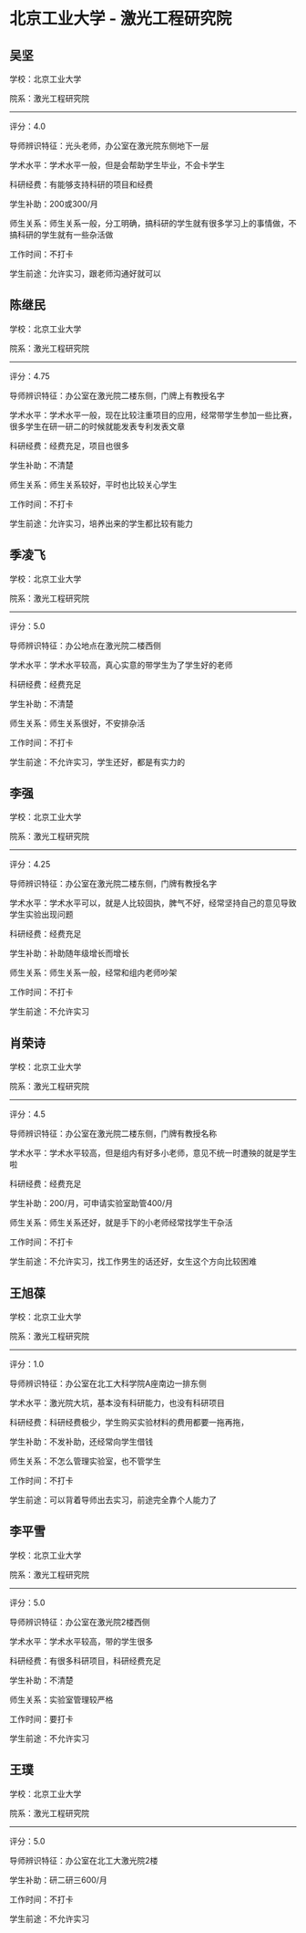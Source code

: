 # 北京工业大学 - 激光工程研究院

## 吴坚

学校：北京工业大学

院系：激光工程研究院

* * *

评分：4.0

导师辨识特征：光头老师，办公室在激光院东侧地下一层

学术水平：学术水平一般，但是会帮助学生毕业，不会卡学生

科研经费：有能够支持科研的项目和经费

学生补助：200或300/月

师生关系：师生关系一般，分工明确，搞科研的学生就有很多学习上的事情做，不搞科研的学生就有一些杂活做

工作时间：不打卡

学生前途：允许实习，跟老师沟通好就可以

## 陈继民

学校：北京工业大学

院系：激光工程研究院

* * *

评分：4.75

导师辨识特征：办公室在激光院二楼东侧，门牌上有教授名字

学术水平：学术水平一般，现在比较注重项目的应用，经常带学生参加一些比赛，很多学生在研一研二的时候就能发表专利发表文章

科研经费：经费充足，项目也很多

学生补助：不清楚

师生关系：师生关系较好，平时也比较关心学生

工作时间：不打卡

学生前途：允许实习，培养出来的学生都比较有能力

## 季凌飞

学校：北京工业大学

院系：激光工程研究院

* * *

评分：5.0

导师辨识特征：办公地点在激光院二楼西侧

学术水平：学术水平较高，真心实意的带学生为了学生好的老师

科研经费：经费充足

学生补助：不清楚

师生关系：师生关系很好，不安排杂活

工作时间：不打卡

学生前途：不允许实习，学生还好，都是有实力的

## 李强

学校：北京工业大学

院系：激光工程研究院

* * *

评分：4.25

导师辨识特征：办公室在激光院二楼东侧，门牌有教授名字

学术水平：学术水平可以，就是人比较固执，脾气不好，经常坚持自己的意见导致学生实验出现问题

科研经费：经费充足

学生补助：补助随年级增长而增长

师生关系：师生关系一般，经常和组内老师吵架

工作时间：不打卡

学生前途：不允许实习

## 肖荣诗

学校：北京工业大学

院系：激光工程研究院

* * *

评分：4.5

导师辨识特征：办公室在激光院二楼东侧，门牌有教授名称

学术水平：学术水平较高，但是组内有好多小老师，意见不统一时遭殃的就是学生啦

科研经费：经费充足

学生补助：200/月，可申请实验室助管400/月

师生关系：师生关系还好，就是手下的小老师经常找学生干杂活

工作时间：不打卡

学生前途：不允许实习，找工作男生的话还好，女生这个方向比较困难

## 王旭葆

学校：北京工业大学

院系：激光工程研究院

* * *

评分：1.0

导师辨识特征：办公室在北工大科学院A座南边一排东侧

学术水平：激光院大坑，基本没有科研能力，也没有科研项目

科研经费：科研经费极少，学生购买实验材料的费用都要一拖再拖，

学生补助：不发补助，还经常向学生借钱

师生关系：不怎么管理实验室，也不管学生

工作时间：不打卡

学生前途：可以背着导师出去实习，前途完全靠个人能力了

## 李平雪

学校：北京工业大学

院系：激光工程研究院

* * *

评分：5.0

导师辨识特征：办公室在激光院2楼西侧

学术水平：学术水平较高，带的学生很多

科研经费：有很多科研项目，科研经费充足

学生补助：不清楚

师生关系：实验室管理较严格

工作时间：要打卡

学生前途：不允许实习

## 王璞

学校：北京工业大学

院系：激光工程研究院

* * *

评分：5.0

导师辨识特征：办公室在北工大激光院2楼

学生补助：研二研三600/月

工作时间：不打卡

学生前途：不允许实习